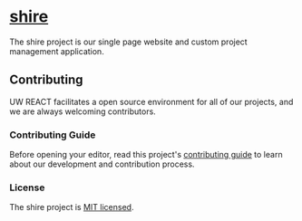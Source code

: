# [shire](https://uwreact.ca)

The shire project is our single page website and custom project management application.

## Contributing

UW REACT facilitates a open source environment for all of our projects, and we are always welcoming contributors.

### Contributing Guide

Before opening your editor, read this project's [contributing guide](https://github.com/uwreact/shire/blob/master/CONTRIBUTING.md) to learn about our development and contribution process.

### License

The shire project is [MIT licensed](https://github.com/uwreact/shire/blob/master/LICENSE).
